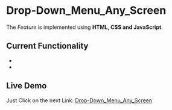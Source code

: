 # Drop-Down_Menu_Any_Screen



The *Feature* is implemented using **HTML, CSS and JavaScript**.

## Current Functionality

- 
- 

## Live Demo

Just Click on the next Link: [Drop-Down_Menu_Any_Screen](https://davjulian19.github.io/Drop-Down_Menu_Any_Screen/)

